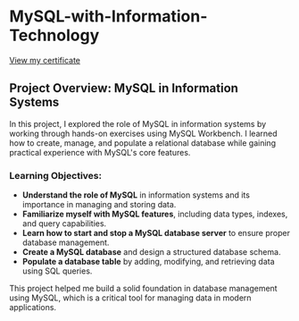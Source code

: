 # MySQL-with-Information-Technology

[View my certificate](https://github.com/TammyTheAnalyst/MySQL-with-Information-Technology/blob/main/MySQL%20with%20Information%20Technology%20cert.pdf)

## Project Overview: MySQL in Information Systems

In this project, I explored the role of MySQL in information systems by working through hands-on exercises using MySQL Workbench. I learned how to create, manage, and populate a relational database while gaining practical experience with MySQL's core features.

### Learning Objectives:
- **Understand the role of MySQL** in information systems and its importance in managing and storing data.
- **Familiarize myself with MySQL features**, including data types, indexes, and query capabilities.
- **Learn how to start and stop a MySQL database server** to ensure proper database management.
- **Create a MySQL database** and design a structured database schema.
- **Populate a database table** by adding, modifying, and retrieving data using SQL queries.

This project helped me build a solid foundation in database management using MySQL, which is a critical tool for managing data in modern applications.

